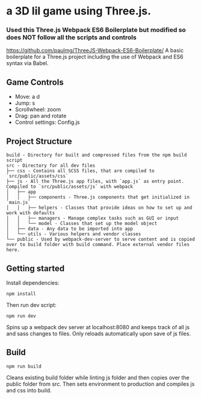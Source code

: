 # a 3D lil game using Three.js.

### Used this Three.js Webpack ES6 Boilerplate but modified so does NOT follow all the scripts and controls
https://github.com/paulmg/ThreeJS-Webpack-ES6-Boilerplate/
A basic boilerplate for a Three.js project including the use of Webpack and ES6 syntax via Babel.

## Game Controls
* Move: a d
* Jump: s
* Scrollwheel: zoom
* Drag: pan and rotate
* Control settings: Config.js

## Project Structure
```
build - Directory for built and compressed files from the npm build script
src - Directory for all dev files
├── css - Contains all SCSS files, that are compiled to `src/public/assets/css`
├── js - All the Three.js app files, with `app.js` as entry point. Compiled to `src/public/assets/js` with webpack
│   ├── app
│   │   ├── components - Three.js components that get initialized in `main.js`
│   │   ├── helpers - Classes that provide ideas on how to set up and work with defaults
│   │   ├── managers - Manage complex tasks such as GUI or input
│   │   └── model - Classes that set up the model object
│   ├── data - Any data to be imported into app
│   └── utils - Various helpers and vendor classes
└── public - Used by webpack-dev-server to serve content and is copied over to build folder with build command. Place external vendor files here.
```

## Getting started
Install dependencies:

```
npm install
```

Then run dev script:

```
npm run dev
```

Spins up a webpack dev server at localhost:8080 and keeps track of all js and sass changes to files. Only reloads automatically upon save of js files.

## Build
```
npm run build
```

Cleans existing build folder while linting js folder and then copies over the public folder from src. Then sets environment to production and compiles js and css into build.


